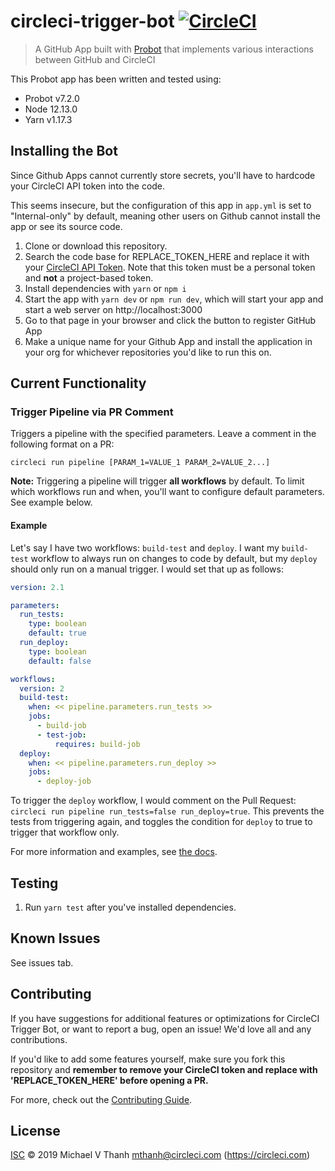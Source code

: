 # circleci-trigger-bot [![CircleCI](https://circleci.com/gh/mvxt/circleci-trigger-bot/tree/master.svg?style=svg&circle-token=5f63bec7e00e0dede15dffd1c84fc12bff6cdb86)](https://circleci.com/gh/mvxt/circleci-trigger-bot/tree/master)

> A GitHub App built with [Probot](https://github.com/probot/probot) that implements various interactions between GitHub and CircleCI

This Probot app has been written and tested using:

- Probot v7.2.0
- Node 12.13.0
- Yarn v1.17.3

## Installing the Bot
Since Github Apps cannot currently store secrets, you'll have to hardcode your CircleCI API token into the code.

This seems insecure, but the configuration of this app in `app.yml` is set to "Internal-only" by default, meaning other users on Github cannot install the app or see its source code.

1. Clone or download this repository.
2. Search the code base for REPLACE_TOKEN_HERE and replace it with your [CircleCI API Token](https://circleci.com/docs/2.0/managing-api-tokens/). Note that this token must be a personal token and **not** a project-based token.
3. Install dependencies with `yarn` or `npm i`
4. Start the app with `yarn dev` or `npm run dev`, which will start your app and start a web server on http://localhost:3000
5. Go to that page in your browser and click the button to register GitHub App
6. Make a unique name for your Github App and install the application in your org for whichever repositories you'd like to run this on.

## Current Functionality
### Trigger Pipeline via PR Comment
Triggers a pipeline with the specified parameters. Leave a comment in the following format on a PR:

`circleci run pipeline [PARAM_1=VALUE_1 PARAM_2=VALUE_2...]`

**Note:** Triggering a pipeline will trigger **all workflows** by default. To limit which workflows run and when, you'll want to configure default parameters. See example below.

#### Example
Let's say I have two workflows: `build-test` and `deploy`. I want my `build-test` workflow to always run on changes to code by default, but my `deploy` should only run on a manual trigger. I would set that up as follows:

```yaml
version: 2.1

parameters:
  run_tests:
    type: boolean
    default: true
  run_deploy:
    type: boolean
    default: false

workflows:
  version: 2
  build-test:
    when: << pipeline.parameters.run_tests >>
    jobs:
      - build-job
      - test-job:
          requires: build-job
  deploy:
    when: << pipeline.parameters.run_deploy >>
    jobs:
      - deploy-job
```

To trigger the `deploy` workflow, I would comment on the Pull Request: `circleci run pipeline run_tests=false run_deploy=true`. This prevents the tests from triggering again, and toggles the condition for `deploy` to true to trigger that workflow only.

For more information and examples, see [the docs](https://github.com/CircleCI-Public/api-preview-docs/blob/master/docs/conditional-workflows.md).

## Testing
1. Run `yarn test` after you've installed dependencies.

## Known Issues
See issues tab.

## Contributing
If you have suggestions for additional features or optimizations for CircleCI Trigger Bot, or want to report a bug, open an issue! We'd love all and any contributions.

If you'd like to add some features yourself, make sure you fork this repository and **remember to remove your CircleCI token and replace with 'REPLACE_TOKEN_HERE' before opening a PR.**

For more, check out the [Contributing Guide](CONTRIBUTING.md).

## License
[ISC](LICENSE) © 2019 Michael V Thanh <mthanh@circleci.com> (https://circleci.com)
